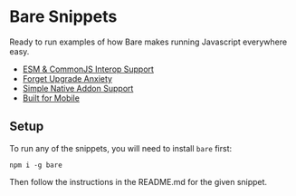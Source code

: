 # Bare Snippets

Ready to run examples of how Bare makes running Javascript everywhere easy.

- [ESM & CommonJS Interop Support](./esm-cjs-interop)
- [Forget Upgrade Anxiety](./upgrade-anxiety)
- [Simple Native Addon Support](./addon-support)
- [Built for Mobile](./mobile)

## Setup

To run any of the snippets, you will need to install `bare` first:

```
npm i -g bare
```

Then follow the instructions in the README.md for the given snippet.
